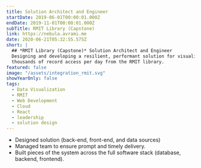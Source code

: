 ```yaml
---
title: Solution Architect and Engineer
startDate: 2019-06-01T00:00:01.000Z
endDate: 2019-11-01T00:00:01.000Z
subTitle: RMIT Library (Capstone)
link: https://nebula.avrami.me
date: 2020-06-21T05:32:55.575Z
short: |
  ## *RMIT Library (Capstone)* Solution Architect and Engineer
  Designing and developing a resilient, performant solution for visualizing
  thousands of record access per day from the RMIT library.
featured: false
image: "/assets/integration_rmit.svg"
showYearOnly: false
tags:
  - Data Visualization
  - RMIT
  - Web Development
  - Cloud
  - React
  - leadership
  - solution design
---
```

- Designed solution (back-end, front-end, and data sources)
- Managed team to ensure prompt and timely delivery.
- Built pieces of the system across the full software stack (database, backend, frontend).
